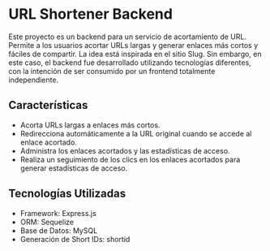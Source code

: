 # URL Shortener Backend

Este proyecto es un backend para un servicio de acortamiento de URL. Permite a los usuarios acortar URLs largas y generar enlaces más cortos y fáciles de compartir. La idea está inspirada en el sitio Slug. Sin embargo, en este caso, el backend fue desarrollado utilizando tecnologías diferentes, con la intención de ser consumido por un frontend totalmente independiente.

## Características
- Acorta URLs largas a enlaces más cortos.
- Redirecciona automáticamente a la URL original cuando se accede al enlace acortado.
- Administra los enlaces acortados y las estadísticas de acceso.
- Realiza un seguimiento de los clics en los enlaces acortados para generar estadísticas de acceso.

## Tecnologías Utilizadas
- Framework: Express.js
- ORM: Sequelize
- Base de Datos: MySQL
- Generación de Short IDs: shortid
